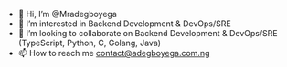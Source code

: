- 👋 Hi, I’m @Mradegboyega
- 👀 I’m interested in Backend Development & DevOps/SRE
- 💞️ I’m looking to collaborate on Backend Development & DevOps/SRE (TypeScript, Python, C, Golang, Java)
- 📫 How to reach me contact@adegboyega.com.ng

<!---
Mradegboyega/Mradegboyega is a ✨ special ✨ repository because its `README.md` (this file) appears on your GitHub profile.
You can click the Preview link to take a look at your changes.
--->
